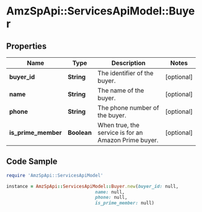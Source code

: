 # AmzSpApi::ServicesApiModel::Buyer

## Properties

Name | Type | Description | Notes
------------ | ------------- | ------------- | -------------
**buyer_id** | **String** | The identifier of the buyer. | [optional] 
**name** | **String** | The name of the buyer. | [optional] 
**phone** | **String** | The phone number of the buyer. | [optional] 
**is_prime_member** | **Boolean** | When true, the service is for an Amazon Prime buyer. | [optional] 

## Code Sample

```ruby
require 'AmzSpApi::ServicesApiModel'

instance = AmzSpApi::ServicesApiModel::Buyer.new(buyer_id: null,
                                 name: null,
                                 phone: null,
                                 is_prime_member: null)
```


